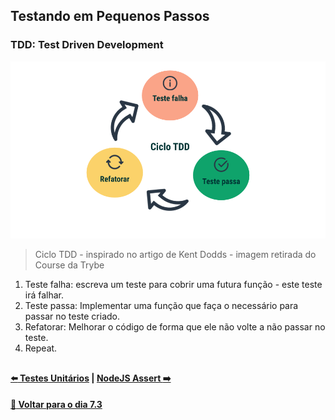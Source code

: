 ## Testando em Pequenos Passos

### TDD: Test Driven Development

![Diagrama do TDD](diagramatdd.png)
> Ciclo TDD - inspirado no artigo de Kent Dodds - imagem retirada do Course da Trybe

1) Teste falha: escreva um teste para cobrir uma futura função - este teste irá falhar.
2) Teste passa: Implementar uma função que faça o necessário para passar no teste criado.
3) Refatorar: Melhorar o código de forma que ele não volte a não passar no teste.
4) Repeat.

##

#### [:arrow_left: Testes Unitários](./testes-unitarios.md#testes-unitários) | [NodeJS Assert :arrow_right:](./nodejs-assert.md#nodejs-assert)

#### [:date: Voltar para o dia 7.3](../README.md#73-javascript-es6---fluxos-de-exceção-e-objetos)
